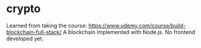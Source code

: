 # crypto
Learned from taking the course: https://www.udemy.com/course/build-blockchain-full-stack/
A blockchain implemented with Node.js. No frontend developed yet. 
